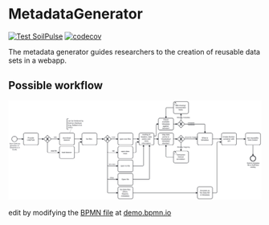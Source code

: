 # MetadataGenerator

[![Test SoilPulse](https://github.com/jonaslenz/MetadataGenerator/actions/workflows/main.yml/badge.svg)](https://github.com/jonaslenz/MetadataGenerator/actions/workflows/main.yml)
[![codecov](https://codecov.io/gh/jonaslenz/MetadataGenerator/graph/badge.svg?token=MNH7U3WUSW)](https://codecov.io/gh/jonaslenz/MetadataGenerator)

The metadata generator guides researchers to the creation of reusable data sets in a webapp.

## Possible workflow

![BPMN](https://raw.githubusercontent.com/SoilPulse/MetadataGenerator/main/metagen_BPMN.svg)

edit by modifying the [BPMN file](https://github.com/SoilPulse/MetadataGenerator/blob/add_BPMN/metagen.bpmn) at [demo.bpmn.io](demo.bpmn.io)
